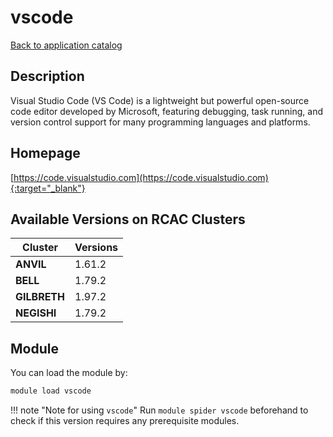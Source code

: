 # vscode

[Back to application catalog](../app_catalog.md)

## Description

Visual Studio Code (VS Code) is a lightweight but powerful open-source code editor developed by Microsoft, featuring debugging, task running, and version control support for many programming languages and platforms.

## Homepage

[https://code.visualstudio.com](https://code.visualstudio.com){:target="_blank"}

## Available Versions on RCAC Clusters

|Cluster|Versions|
|---|---|
**ANVIL**|1.61.2
**BELL**|1.79.2
**GILBRETH**|1.97.2
**NEGISHI**|1.79.2

## Module

You can load the module by:

```bash
module load vscode
```

!!! note "Note for using `vscode`"
    Run `module spider vscode` beforehand to check if this version requires any prerequisite modules.
